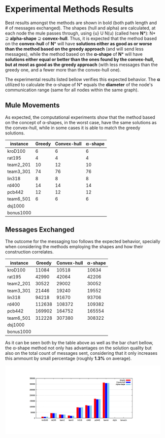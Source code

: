 # Experimental Methods Results
Best results amongst the methods are shown in bold (both path length and # of messages exchanged). The shapes (hull and alpha) are calculated, at each node the mule passes through, using {u} U N(u) (called here **N***): N* <span>&#x2287;</span> **alpha-shape**  <span>&#x2287;</span> **convex-hull**. Thus, it is expected that the method based on the **convex-hull** of **N*** will have **solutions either as good as or worse than the method based on the greedy approach** (and will send less messages), while the method based on the  **<span>&#x3B1;</span>-shape** of **N*** will have **solutions either equal or better than the ones found by the convex-hull, but at most as good as the greedy approach** (with less messages than the greedy one, and a fewer more than the convex-hull one). 

The experimental results listed bellow verifies this expected behavior. The **<span>&#x3B1;</span>** utilized to calculate the <span>&#x3B1;</span>-shape of N* equals the **diameter** of the node's communication range (same for all nodes within the same graph).

## Mule Movements

As expected, the computational experiments show that the method based on the concept of <span>&#x3B1;</span>-shapes, in the worst case, have the same solutions as the convex-hull, while in some cases it is able to match the greedy solutions.

 instance  | Greedy | Convex-hull | <span>&#x3B1;</span>-shape
--------------- | --------------- | ---------------| ---------------
kroD100 | 6 | 6 | 6
rat195 | 4 |  4  |  4 
team2_201 | 10 | 12 | 10 
team3_301 | 74 | 76 | 76 
lin318 | 8 |  8 | 8 
rd400 | 14  | 14 | 14
pcb442 | 12 | 12 | 12
team6_501 | 6 | 6 |  6
dsj1000 |   |   |   
bonus1000 |   |   |  

## Messages Exchanged

The outcome for the messaging too follows the expected behavior, specially when considering the methods employing the shapes and how their construction correlates.

instance  | Greedy | Convex-hull | <span>&#x3B1;</span>-shape
--------------- | --------------- | ---------------| ---------------
kroD100 | 11084 | 10518 | 10634
rat195 | 42990 | 42064 |42206
team2_201 |  30522 | 29002 | 30052
team3_301 |  21446 | 19240 | 19552
lin318 |  94218 |  91670 | 93706
rd400| 112638 | 108372 |109382
pcb442 | 169902 | 164752 | 165554
team6_501 | 312228 | 307380 | 308322
dsj1000 |   |   |   
bonus1000 |   |   |  

As it can be seen both by the table above as well as the bar chart bellow, the <span>&#x3B1;</span>-shape method not only has advantages on the solution quality but also on the total count of messages sent, considering that it only increases this ammount by small percentage (roughly **1.3%** on average).

![](https://github.com/Willian-Girao/locally_sensitive_dmsp/blob/master/misc/plots/exchanged_msgs.png)
